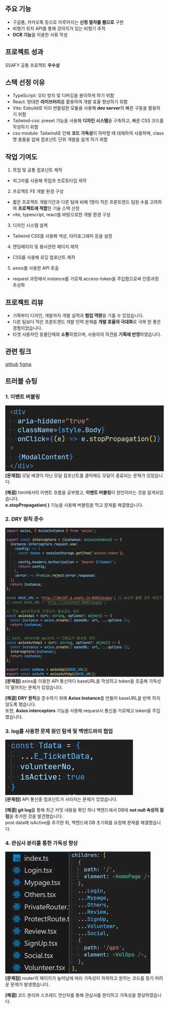 ## 주요 기능

- 구글폼, 카카오톡 등으로 이루어지는 **신청 절차를 웹으로** 구현
- 비행기 위치 API를 통해 강아지가 있는 비행기 추적
- **OCR 기능**을 이용한 서류 작성

## 프로젝트 성과

SSAFY 공통 프로젝트 **우수상**

## 스택 선정 이유

- TypeScript: 오타 방지 및 디버깅을 용이하게 하기 위함
- React: 방대한 **라이브러리**를 활용하여 개발 효율 향상하기 위함
- Vite: Esbuild로 미리 번들링한 모듈을 사용해 **dev server**의 빠른 구동을 활용하기 위함
- Tailwind-css: preset 기능을 사용해 **디자인 시스템**을 구축하고, 빠른 CSS 코드를 작성하기 위함
- css-module: Tailwind로 인해 **코드 가독성**이 하락할 때 대체하여 사용하며, class명 충돌을 없애 컴포넌트 단위 개발을 쉽게 하기 위함

## 작업 기여도

1. 목업 및 공통 컴포넌트 제작

- 피그마를 사용해 목업과 프로토타입 제작

2. 프로젝트 FE 개발 환경 구성

- 짧은 프로젝트 개발기간과 다른 팀에 비해 1명이 적은 프론트엔드 팀원 수를 고려하여 **프로젝트에 적합**한 기술 스택 선정
- vite, typescript, react를 바탕으로한 개발 환경 구성

3. 디자인 시스템 설계

- Tailwind CSS를 사용해 색상, 타이포그래피 등을 설정

4. 랜딩페이지 및 봉사관련 페이지 제작

- CSS를 사용해 로딩 컴포넌트 제작

5. axios를 사용한 API 호출

- request 과정에서 instance를 가로채 access-token을 주입함으로써 인증과정 추상화

## 프로젝트 리뷰

- 기획부터 디자인, 개발까지 개발 실력과 **협업 역량**을 기를 수 있었습니다.
- 다른 팀보다 적은 프론트엔드 개발 인력 문제를 **개발 효율의 극대화**로 극복 한 좋은 경험이었습니다.
- 타겟 사용자인 동물단체와 **소통**하였으며, 사용자의 의견을 **기획에 반영**하였습니다.

## 관련 링크

[github](https://github.com/appletail/PuppyLink)
[figma](https://www.figma.com/design/dEp1hJuA7Ge6LZYpCuTpDq/Puppy-Link?node-id=0-1&t=MRs85S5Wb53htO2Z-0)

## 트러블 슈팅

### 1. 이벤트 버블링

![PuppyLink1](image/PuppyLink1.webp)  
**[문제점]** 모달 배경이 아닌 모달 컴포넌트를 클릭해도 모달이 종료되는 문제가 있었습니다.

**[해결]** html에서의 이벤트 흐름을 공부했고, **이벤트 버블링**이 원인이라는 것을 알게되었습니다.  
**e.stopPropagation( )** 기능을 사용해 버블링을 막고 문제를 해결했습니다.

### 2. DRY 원칙 준수

![PuppyLink2](image/PuppyLink2.webp)  
**[문제점]** axios를 이용한 API 통신마다 baseURL을 작성하고 token을 호출해 가독성이 떨어지는 문제가 있었습니다.

**[해결]** **DRY 원칙**을 준수하기 위해 **Axios Instance**를 만들어 baseURL을 반복 하지 않도록 했습니다.  
또한, **Axios interceptors** 기능을 사용해 request시 통신을 가로채고 token을 주입했습니다.

### 3. log를 사용한 문제 원인 탐색 및 백엔드와의 협업

![PuppyLink3](image/PuppyLink3.webp)  
**[문제점]** API 통신중 컴포넌트가 사라지는 문제가 있었습니다.

**[해결]** **git log**를 통해 최근 커밋 내용을 확인 하니 백엔드에서 DB에 **not null 속성의 컬럼**을 추가한 것을 발견했습니다.  
post data에 isActive를 추가한 뒤, 백엔드에 DB 초기화를 요청해 문제를 해결했습니다.

### 4. 관심사 분리를 통한 가독성 향상

![PuppyLink4](image/PuppyLink4.webp)  
**[문제점]** router의 페이지가 늘어남에 따라 가독성이 하락하고 원하는 코드를 찾기 어려운 문제가 발생했습니다.

**[해결]** 코드 분리와 스프레드 연산자를 통해 관심사를 분리하고 가독성을 향상하였습니다.
